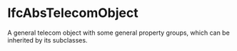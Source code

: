 IfcAbsTelecomObject
===================
A general telecom object with some general property groups, which can be
inherited by its subclasses.


